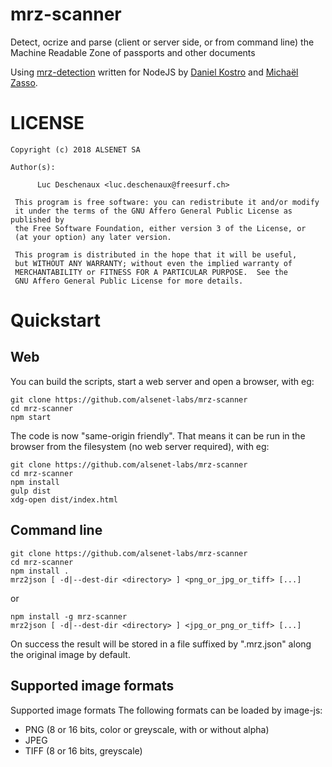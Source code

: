 # mrz-scanner

Detect, ocrize and parse (client or server side, or from command line) the Machine Readable Zone of passports and other documents

Using [mrz-detection](https://github.com/image-js/mrz-detection) written for NodeJS by [Daniel Kostro](https://github.com/stropitek) and [Michaël Zasso](https://github.com/targos).

# LICENSE
```
Copyright (c) 2018 ALSENET SA

Author(s):

      Luc Deschenaux <luc.deschenaux@freesurf.ch>

 This program is free software: you can redistribute it and/or modify
 it under the terms of the GNU Affero General Public License as published by
 the Free Software Foundation, either version 3 of the License, or
 (at your option) any later version.

 This program is distributed in the hope that it will be useful,
 but WITHOUT ANY WARRANTY; without even the implied warranty of
 MERCHANTABILITY or FITNESS FOR A PARTICULAR PURPOSE.  See the
 GNU Affero General Public License for more details.

```
# Quickstart

## Web
You can build the scripts, start a web server and open a browser, with eg:
```
git clone https://github.com/alsenet-labs/mrz-scanner
cd mrz-scanner
npm start
```
The code is now "same-origin friendly". That means it can be run in the browser from the filesystem (no web server required), with eg:
```
git clone https://github.com/alsenet-labs/mrz-scanner
cd mrz-scanner
npm install
gulp dist
xdg-open dist/index.html
```
## Command line
```
git clone https://github.com/alsenet-labs/mrz-scanner
cd mrz-scanner
npm install .
mrz2json [ -d|--dest-dir <directory> ] <png_or_jpg_or_tiff> [...]
```

or

```
npm install -g mrz-scanner
mrz2json [ -d|--dest-dir <directory> ] <jpg_or_png_or_tiff> [...]
```
On success the result will be stored in a file suffixed by ".mrz.json" along the original image by default.

## Supported image formats

Supported image formats
The following formats can be loaded by image-js:

* PNG (8 or 16 bits, color or greyscale, with or without alpha)
* JPEG
* TIFF (8 or 16 bits, greyscale)

